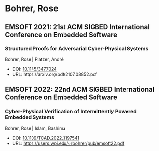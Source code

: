 # Bohrer, Rose

## EMSOFT 2021: 21st ACM SIGBED International Conference on Embedded Software

### Structured Proofs for Adversarial Cyber-Physical Systems
Bohrer, Rose | Platzer, André
* DOI: [10.1145/3477024](https://doi.org/10.1145/3477024)
* URL: <https://arxiv.org/pdf/2107.08852.pdf>

## EMSOFT 2022: 22nd ACM SIGBED International Conference on Embedded Software

### Cyber-Physical Verification of Intermittently Powered Embedded Systems
Bohrer, Rose | Islam, Bashima
* DOI: [10.1109/TCAD.2022.3197541](https://doi.org/10.1109/TCAD.2022.3197541)
* URL: <https://users.wpi.edu/~rbohrer/pub/emsoft22.pdf>

